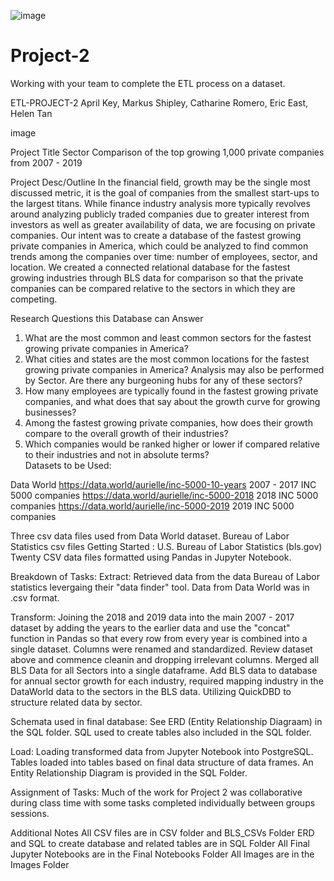 

![image](https://user-images.githubusercontent.com/112281976/206267609-ffb58865-5ebc-409f-9978-a2e0409ec84e.png)


# Project-2
Working with your team to complete the ETL process on a dataset.


ETL-PROJECT-2
April Key, Markus Shipley, Catharine Romero, Eric East, Helen Tan

image

Project Title
Sector Comparison of the top growing 1,000 private companies from 2007 - 2019

Project Desc/Outline
In the financial field, growth may be the single most discussed metric, it is the goal of companies from the smallest start-ups to the largest titans. While finance industry analysis more typically revolves around analyzing publicly traded companies due to greater interest from investors as well as greater availability of data, we are focusing on private companies. Our intent was to create a database of the fastest growing private companies in America, which could be analyzed to find common trends among the companies over time: number of employees, sector, and location. We created a connected relational database for the fastest growing industries through BLS data for comparison so that the private companies can be compared relative to the sectors in which they are competing.

Research Questions this Database can Answer
 1. What are the most common and least common sectors for the fastest growing private companies in America?
 2. What cities and states are the most common locations for the fastest growing private companies in America? 
    Analysis may also be performed by Sector. Are there any burgeoning hubs for any of these sectors?
 3. How many employees are typically found in the fastest growing private companies,
    and what does that say about the growth curve for growing businesses?
 4. Among the fastest growing private companies, how does their growth compare to the overall growth of their industries? 
 5. Which companies would be ranked higher or lower if compared relative to their industries and not in absolute terms?  
Datasets to be Used:

Data World
https://data.world/aurielle/inc-5000-10-years 2007 - 2017 INC 5000 companies
https://data.world/aurielle/inc-5000-2018 2018 INC 5000 companies
https://data.world/aurielle/inc-5000-2019 2019 INC 5000 companies

Three csv data files used from Data World dataset.
Bureau of Labor Statistics csv files
Getting Started : U.S. Bureau of Labor Statistics (bls.gov)
Twenty CSV data files formatted using Pandas in Jupyter Notebook.

Breakdown of Tasks:
Extract: Retrieved data from the data Bureau of Labor statistics levergaing their "data finder" tool.
Data from Data World was in .csv format.

Transform: Joining the 2018 and 2019 data into the main 2007 - 2017 dataset by adding the years to the earlier data and use the "concat" function in Pandas so that every row from every year is combined into a single dataset. Columns were renamed and standardized. Review dataset above and commence cleanin and dropping irrelevant columns. Merged all BLS Data for all Sectors into a single dataframe. Add BLS data to database for annual sector growth for each industry, required mapping industry in the DataWorld data to the sectors in the BLS data. Utilizing QuickDBD to structure related data by sector.

Schemata used in final database:
See ERD (Entity Relationship Diagraam) in the SQL folder. SQL used to create tables also included in the SQL folder.

Load: Loading transformed data from Jupyter Notebook into PostgreSQL.
Tables loaded into tables based on final data structure of data frames. An Entity Relationship Diagram is provided in the SQL Folder.

Assignment of Tasks:
Much of the work for Project 2 was collaborative during class time with some tasks completed individually between groups sessions.

Additional Notes
All CSV files are in CSV folder and BLS_CSVs Folder
ERD and SQL to create database and related tables are in SQL Folder
All Final Jupyter Notebooks are in the Final Notebooks Folder
All Images are in the Images Folder

